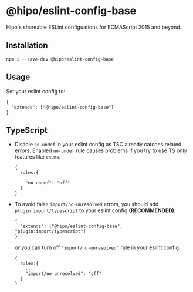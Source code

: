 # @hipo/eslint-config-base

Hipo's shareable ESLint configuations for ECMAScript 2015 and beyond.

## Installation

```
npm i --save-dev @hipo/eslint-config-base
```

## Usage

Set your eslint config to:

```
{
  "extends": ["@hipo/eslint-config-base"]
}
```

## TypeScript

* Disable `no-undef` in your eslint config as TSC already catches related errors. Enabled `no-undef` rule causes problems if you try to use TS only features like `enums`.
  ```
  {
    rules:{
      ...
      "no-undef": "off"
    }
  }
  ```
* To avoid false `import/no-unresolved` errors, you should add `plugin:import/typescript` to your eslint config **(RECOMMENDED)**:

  ```
  {
    "extends": ["@hipo/eslint-config-base", "plugin:import/typescript"]
  }
  ```

  or you can turn off `"import/no-unresolved"` rule in your eslint config:

  ```
  {
    rules:{
      ...
      "import/no-unresolved": "off"
    }
  }
  ```
